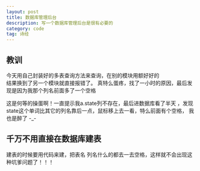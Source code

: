 ```yaml
---
layout: post
title: 数据库管理后台
description: 写一个数据库管理后台是很有必要的
category: code
tag: 诗经
---
```


## 教训
今天用自己封装好的多表查询方法来查询，在别的模块用额好好的  
结果换到了另一个模块就直接报错了。 
真特么蛋疼，找了一小时的原因，最后发现是因为我那个列名前面多了一个空格  

这是何等的操蛋啊！一直提示我a.state列不存在，最后进数据库看了半天 ，发现state这个单词比其它的列名靠后一点，鼠标移上去一看，特么前面有个空格， 我也是醉了 -_-  

## 千万不用直接在数据库建表  
建表的时候要用代码来建，把表名 列名什么的都去一去空格，这样就不会出现这种坑爹问题了！！！





